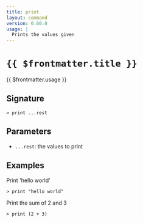 ```yaml
---
title: print
layout: command
version: 0.60.0
usage: |
  Prints the values given
---
```


# `{{ $frontmatter.title }}`

<div style='white-space: pre-wrap;'>{{ $frontmatter.usage }}</div>

## Signature

```> print ...rest```

## Parameters

 -  `...rest`: the values to print

## Examples

Print 'hello world'
```shell
> print "hello world"
```

Print the sum of 2 and 3
```shell
> print (2 + 3)
```
